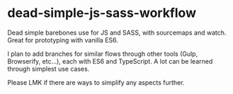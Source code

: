 # dead-simple-js-sass-workflow
Dead simple barebones use for JS and SASS, with sourcemaps and watch. Great for prototyping with vanilla ES6.

I plan to add branches for similar flows through other tools (Gulp, Browserify, etc...), each with ES6 and TypeScript. A lot can be learned through simplest use cases.

Please LMK if there are ways to simplify any aspects further.

